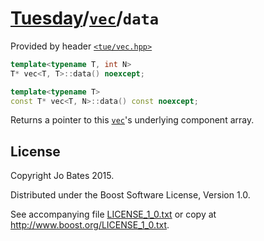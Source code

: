 [Tuesday](../../../README.md)/[`vec`](../../headers/vec.md)/`data`
====================================================================
Provided by header [`<tue/vec.hpp>`](../../headers/vec.md)

```c++
template<typename T, int N>
T* vec<T, T>::data() noexcept;

template<typename T>
const T* vec<T, N>::data() const noexcept;
```

Returns a pointer to this [`vec`](../../headers/vec.md)'s underlying component
array.

License
-------
Copyright Jo Bates 2015.

Distributed under the Boost Software License, Version 1.0.

See accompanying file [LICENSE_1_0.txt](../../../LICENSE_1_0.txt) or copy at
http://www.boost.org/LICENSE_1_0.txt.
